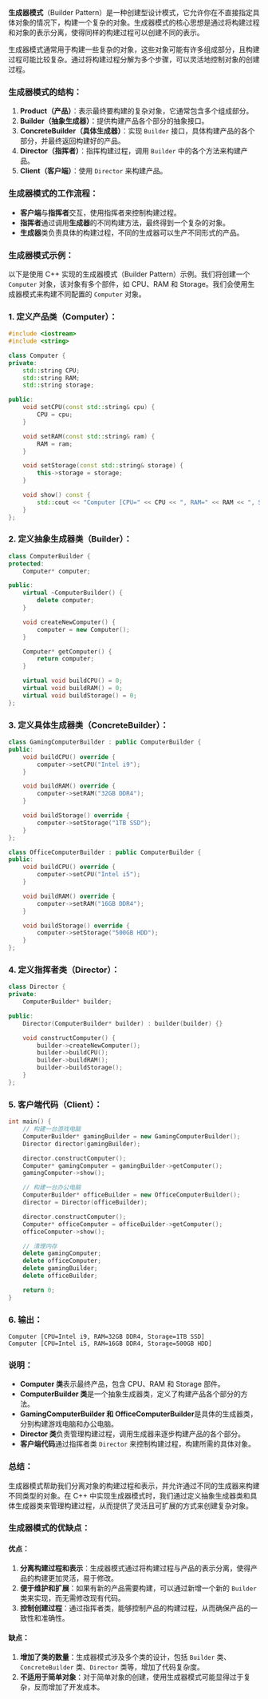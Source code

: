 **生成器模式**（Builder Pattern）是一种创建型设计模式，它允许你在不直接指定具体对象的情况下，构建一个复杂的对象。生成器模式的核心思想是通过将构建过程和对象的表示分离，使得同样的构建过程可以创建不同的表示。

生成器模式通常用于构建一些复杂的对象，这些对象可能有许多组成部分，且构建过程可能比较复杂。通过将构建过程分解为多个步骤，可以灵活地控制对象的创建过程。

### 生成器模式的结构：

1. **Product（产品）**：表示最终要构建的复杂对象，它通常包含多个组成部分。
2. **Builder（抽象生成器）**：提供构建产品各个部分的抽象接口。
3. **ConcreteBuilder（具体生成器）**：实现 `Builder` 接口，具体构建产品的各个部分，并最终返回构建好的产品。
4. **Director（指挥者）**：指挥构建过程，调用 `Builder` 中的各个方法来构建产品。
5. **Client（客户端）**：使用 `Director` 来构建产品。

### 生成器模式的工作流程：

- **客户端**与**指挥者**交互，使用指挥者来控制构建过程。
- **指挥者**通过调用**生成器**的不同构建方法，最终得到一个复杂的对象。
- **生成器**类负责具体的构建过程，不同的生成器可以生产不同形式的产品。

### 生成器模式示例：
以下是使用 C++ 实现的生成器模式（Builder Pattern）示例。我们将创建一个 `Computer` 对象，该对象有多个部件，如 CPU、RAM 和 Storage。我们会使用生成器模式来构建不同配置的 `Computer` 对象。

### 1. 定义产品类（Computer）：

```cpp
#include <iostream>
#include <string>

class Computer {
private:
    std::string CPU;
    std::string RAM;
    std::string storage;

public:
    void setCPU(const std::string& cpu) {
        CPU = cpu;
    }

    void setRAM(const std::string& ram) {
        RAM = ram;
    }

    void setStorage(const std::string& storage) {
        this->storage = storage;
    }

    void show() const {
        std::cout << "Computer [CPU=" << CPU << ", RAM=" << RAM << ", Storage=" << storage << "]\n";
    }
};
```

### 2. 定义抽象生成器类（Builder）：

```cpp
class ComputerBuilder {
protected:
    Computer* computer;

public:
    virtual ~ComputerBuilder() {
        delete computer;
    }

    void createNewComputer() {
        computer = new Computer();
    }

    Computer* getComputer() {
        return computer;
    }

    virtual void buildCPU() = 0;
    virtual void buildRAM() = 0;
    virtual void buildStorage() = 0;
};
```

### 3. 定义具体生成器类（ConcreteBuilder）：

```cpp
class GamingComputerBuilder : public ComputerBuilder {
public:
    void buildCPU() override {
        computer->setCPU("Intel i9");
    }

    void buildRAM() override {
        computer->setRAM("32GB DDR4");
    }

    void buildStorage() override {
        computer->setStorage("1TB SSD");
    }
};

class OfficeComputerBuilder : public ComputerBuilder {
public:
    void buildCPU() override {
        computer->setCPU("Intel i5");
    }

    void buildRAM() override {
        computer->setRAM("16GB DDR4");
    }

    void buildStorage() override {
        computer->setStorage("500GB HDD");
    }
};
```

### 4. 定义指挥者类（Director）：

```cpp
class Director {
private:
    ComputerBuilder* builder;

public:
    Director(ComputerBuilder* builder) : builder(builder) {}

    void constructComputer() {
        builder->createNewComputer();
        builder->buildCPU();
        builder->buildRAM();
        builder->buildStorage();
    }
};
```

### 5. 客户端代码（Client）：

```cpp
int main() {
    // 构建一台游戏电脑
    ComputerBuilder* gamingBuilder = new GamingComputerBuilder();
    Director director(gamingBuilder);

    director.constructComputer();
    Computer* gamingComputer = gamingBuilder->getComputer();
    gamingComputer->show();

    // 构建一台办公电脑
    ComputerBuilder* officeBuilder = new OfficeComputerBuilder();
    director = Director(officeBuilder);

    director.constructComputer();
    Computer* officeComputer = officeBuilder->getComputer();
    officeComputer->show();

    // 清理内存
    delete gamingComputer;
    delete officeComputer;
    delete gamingBuilder;
    delete officeBuilder;

    return 0;
}
```

### 6. 输出：

```
Computer [CPU=Intel i9, RAM=32GB DDR4, Storage=1TB SSD]
Computer [CPU=Intel i5, RAM=16GB DDR4, Storage=500GB HDD]
```

### 说明：

- **Computer 类**表示最终产品，包含 CPU、RAM 和 Storage 部件。
- **ComputerBuilder 类**是一个抽象生成器类，定义了构建产品各个部分的方法。
- **GamingComputerBuilder 和 OfficeComputerBuilder**是具体的生成器类，分别构建游戏电脑和办公电脑。
- **Director 类**负责管理构建过程，调用生成器来逐步构建产品的各个部分。
- **客户端代码**通过指挥者类 `Director` 来控制构建过程，构建所需的具体对象。

### 总结：

生成器模式帮助我们分离对象的构建过程和表示，并允许通过不同的生成器来构建不同类型的对象。在 C++ 中实现生成器模式时，我们通过定义抽象生成器类和具体生成器类来管理构建过程，从而提供了灵活且可扩展的方式来创建复杂对象。

### 生成器模式的优缺点：

#### 优点：
1. **分离构建过程和表示**：生成器模式通过将构建过程与产品的表示分离，使得产品的构建更加灵活，易于修改。
2. **便于维护和扩展**：如果有新的产品需要构建，可以通过新增一个新的 `Builder` 类来实现，而无需修改现有代码。
3. **控制创建过程**：通过指挥者类，能够控制产品的构建过程，从而确保产品的一致性和准确性。

#### 缺点：
1. **增加了类的数量**：生成器模式涉及多个类的设计，包括 `Builder` 类、`ConcreteBuilder` 类、`Director` 类等，增加了代码复杂度。
2. **不适用于简单对象**：对于简单对象的创建，使用生成器模式可能显得过于复杂，反而增加了开发成本。
